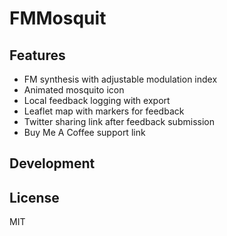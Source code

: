 # FMMosquit

## Features
- FM synthesis with adjustable modulation index
- Animated mosquito icon
- Local feedback logging with export
- Leaflet map with markers for feedback
- Twitter sharing link after feedback submission
- Buy Me A Coffee support link

## Development


## License
MIT
